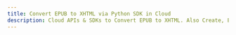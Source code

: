 ---title: Convert EPUB to XHTML via Python SDK in Clouddescription: Cloud APIs & SDKs to Convert EPUB to XHTML. Also Create, Edit & Render Microsoft Word & OpenOffice documents in the Cloud.---